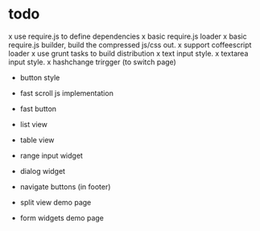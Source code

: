 todo
======

x use require.js to define dependencies
    x basic require.js loader
    x basic require.js builder, build the compressed js/css out.
    x support coffeescript loader
x use grunt tasks to build distribution
x text input style.
x textarea input style.
x hashchange trirgger (to switch page)

- button style
- fast scroll js implementation
- fast button
- list view
- table view
- range input widget
- dialog widget

- navigate buttons (in footer)

- split view demo page
- form widgets demo page
